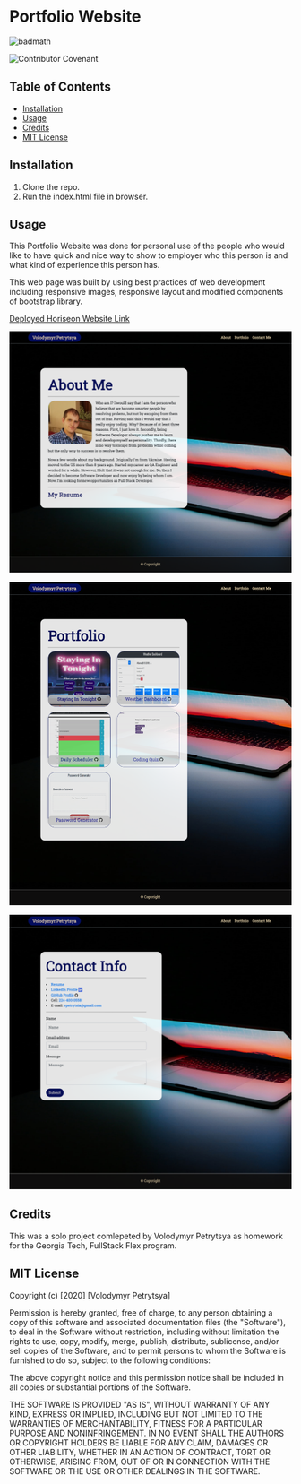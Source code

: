 # Portfolio Website

![badmath](https://img.shields.io/badge/WEB-portfolio-blue)

![Contributor Covenant](https://img.shields.io/badge/license-MIT-brightgreen)


## Table of Contents

* [Installation](#installation)
* [Usage](#usage)
* [Credits](#credits)
* [MIT License](#mit_license)

## Installation

1. Clone the repo.
2. Run the index.html file in browser.

## Usage

This Portfolio Website was done for personal use of the people who would like to have quick and nice way to show to employer who this person is and what kind of experience this person has.

This web page was built by using best practices of web development including responsive images, responsive layout and modified components of bootstrap library.

[Deployed Horiseon Website Link ](https://volodya1989.github.io/gt-hw-bootstrap-portfolio/)



!["About" page](./assets/images/homePage-readme.png)

!["Portfolio" page](./assets/images/portfolio.png)

!["Contact" page](./assets/images/Contact.png)

## Credits

This was a solo project comlepeted by Volodymyr Petrytsya as homework for the Georgia Tech, FullStack Flex program.

## MIT License 

Copyright (c) [2020] [Volodymyr Petrytsya]

Permission is hereby granted, free of charge, to any person obtaining a copy
of this software and associated documentation files (the "Software"), to deal
in the Software without restriction, including without limitation the rights
to use, copy, modify, merge, publish, distribute, sublicense, and/or sell
copies of the Software, and to permit persons to whom the Software is
furnished to do so, subject to the following conditions:

The above copyright notice and this permission notice shall be included in all
copies or substantial portions of the Software.

THE SOFTWARE IS PROVIDED "AS IS", WITHOUT WARRANTY OF ANY KIND, EXPRESS OR
IMPLIED, INCLUDING BUT NOT LIMITED TO THE WARRANTIES OF MERCHANTABILITY,
FITNESS FOR A PARTICULAR PURPOSE AND NONINFRINGEMENT. IN NO EVENT SHALL THE
AUTHORS OR COPYRIGHT HOLDERS BE LIABLE FOR ANY CLAIM, DAMAGES OR OTHER
LIABILITY, WHETHER IN AN ACTION OF CONTRACT, TORT OR OTHERWISE, ARISING FROM,
OUT OF OR IN CONNECTION WITH THE SOFTWARE OR THE USE OR OTHER DEALINGS IN THE
SOFTWARE.

 <!-- ## Contributing

If you would like to contribute to this project, please follow the [Contributor Covenant](https://www.contributor-covenant.org/) guidelines.  -->